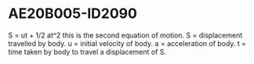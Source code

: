 # AE20B005-ID2090
S = ut + 1/2 at^2
this is the second equation of motion. 
S = displacement travelled by body.
u = initial velocity of body.
a = acceleration of body.
t = time taken by body to travel a displacement of S.

